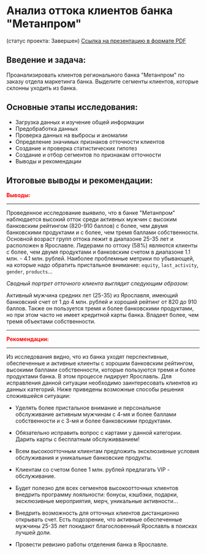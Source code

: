# Анализ оттока клиентов банка "Метанпром"
(статус проекта: Завершен)
[Cсылка на презентацию в формате PDF](https://drive.google.com/file/d/1NT9DXeFBSA7gA22rAllWT6YgS_taYCgh/view?usp=sharing)
## Введение и задача:
Проанализировать клиентов регионального банка "Метанпром" по заказу отдела маркетинга банка. Выделите сегменты клиентов, которые склонны уходить из банка.

## Основные этапы исследования:
- Загрузка данных и изучение общей информации
- Предобработка данных
- Проверка данных на выбросы и аномалии
- Определение значимых признаков отточности клиентов
- Создание и проверка статистических гипотез
- Создание и отбор сегментов по признакам отточности
- Выводы и рекомендации

## Итоговые выводы и рекомендации:
<span style="color: red">**Выводы:**
________________________________________________________________________________________________________________________________    
Проведенное исследование выявило, что в банке "Метанпром" наблюдается высокий отток среди активных мужчин с высоким банковским рейтингом (820-910 баллов) с более, чем двумя банковскими продуктами и с более, чем тремя баллами собственности. Основной возраст групп оттока лежит в диапазоне 25-35 лет и расположен в Ярославле. Лидерами по оттоку (58%) являются клиенты с более, чем двумя продуктами и банковским счетом в диапазоне 1.1 млн. - 4.1 млн. рублей. Наиболее проблемные метрики по убывающей, на которые надо обратить пристальное внимание: `equity`, `last_activity`, `gender`, `products`...
    
*Сводный портрет отточного клиента выглядит следующим образом:*
    
Активный мужчина средних лет (25-35) из Ярославля, имеющий банковский счет от 1 до 4 млн. рублей и хороший рейтинг от 820 до 910 баллов. Также он пользуется тремя и более банковскими продуктами, но при этом часто не имеет кредитной карты банка. Владеет более, чем тремя объектами собственности.  
________________________________________________________________________________________________________________________________    
    
<span style="color: red">**Рекомендации:**
________________________________________________________________________________________________________________________________    
Из исследования видно, что из банка уходят перспективные, обеспеченные и активные клиенты с хорошим банковским рейтингом, высокими баллами собственности, которые пользуются тремя и более продуктами банка. В этом процессе лидирует Ярославль. Для исправления данной ситуации необходимо заинтересовать клиентов из данных категорий. Ниже приведены возможные способы решения сложившейся ситуации:
    
- Уделять более пристальное внимание и персональное обслуживание активным мужчинам с 4-мя и более баллами собственности и с 3-мя и более банковскими продуктами.
    
    
- Обязательно исправить вопрос с картами у данной категории. Дарить карты с бесплатным обслуживванием!
    
    
- Всем высокоотточным клиентам предложить эксклюзивные условия обслуживания и уникальные банковские продукты.
    
    
- Клиентам со счетом более 1 млн. рублей предлагать VIP - обслуживание.
    
    
- Будет полезно для всех сегментов высокоотточных клиентов внедрить программу лояльности: бонусы, кэшбэки, подарки, эксклюзивные мероприятия, мерч, уникальные активности...
    
    
- Внедрить возможность для отточных клиентов дистанционно открывать счет. Есть подозрение, что активные обеспеченные мужчины 25-35 лет покидают благословенный Ярославль в поисках лучшей доли. 
    
    
- Провести ревизию работы отделения банка в Ярославле.
